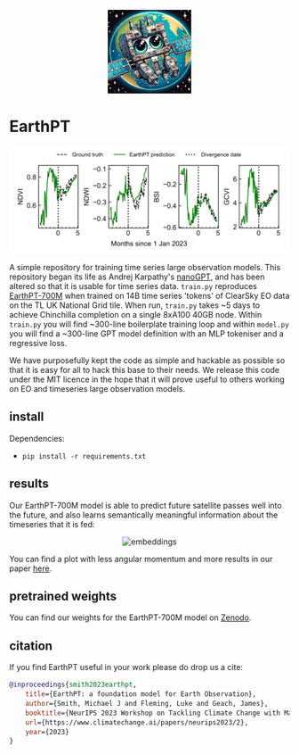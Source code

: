 <p align="center">
    <img src="assets/emoji.png" alt="earthPT" width="150"/>
</p>

# EarthPT

<p align="center">
    <img src="assets/timeseries.png" alt="prediction" width="600"/>
</p>

A simple repository for training time series large observation models. This
repository began its life as Andrej Karpathy's
[nanoGPT](https://github.com/karpathy/nanoGPT), and has been altered so that
it is usable for time series data. `train.py` reproduces
[EarthPT-700M](https://arxiv.org/abs/2309.07207) when trained on 14B time
series 'tokens' of ClearSky EO data on the TL UK National Grid tile. When run,
`train.py` takes ~5 days to achieve Chinchilla completion on a single 8xA100
40GB node.  Within `train.py` you will find ~300-line boilerplate training loop
and within `model.py` you will find a ~300-line GPT model definition with an
MLP tokeniser and a regressive loss.

We have purposefully kept the code as simple and hackable as possible so that
it is easy for all to hack this base to their needs. We release this code under
the MIT licence in the hope that it will prove useful to others working on
EO and timeseries large observation models.

## install

Dependencies:

- `pip install -r requirements.txt`

## results

Our EarthPT-700M model is able to predict future satellite passes well into the
future, and also learns semantically meaningful information about the timeseries
that it is fed:

<p align="center">
    <img src="assets/3d.gif" alt="embeddings" width="400"/>
</p>

You can find a plot with less angular momentum and more results in our paper
[here](https://arxiv.org/abs/2309.07207).

## pretrained weights

You can find our weights for the EarthPT-700M model on [Zenodo](10.5281/zenodo.10489724).

## citation

If you find EarthPT useful in your work please do drop us a cite:

```bibtex
@inproceedings{smith2023earthpt,
    title={EarthPT: a foundation model for Earth Observation},
    author={Smith, Michael J and Fleming, Luke and Geach, James},
    booktitle={NeurIPS 2023 Workshop on Tackling Climate Change with Machine Learning},
    url={https://www.climatechange.ai/papers/neurips2023/2},
    year={2023}
}
```
